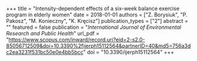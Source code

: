 +++
title = "Intensity-dependent effects of a six-week balance exercise program in elderly women"
date = 2018-01-01
authors = ["Z. Borysiuk", "P. Pakosz", "M. Konieczny", "K. Kręcisz"]
publication_types = ["2"]
abstract = ""
featured = false
publication = "*International Journal of Environmental Research and Public Health*"
url_pdf = "https://www.scopus.com/inward/record.uri?eid=2-s2.0-85056712509&doi=10.3390%2fijerph15112564&partnerID=40&md5=756a3dc2ea3231f531bc50e0e4bb5bcc"
doi = "10.3390/ijerph15112564"
+++

